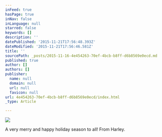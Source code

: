 ```yaml
---
inFeed: true
hasPage: true
inNav: false
inLanguage: null
starred: false
keywords: []
description: ''
datePublished: '2015-11-21T17:56:48.393Z'
dateModified: '2015-11-21T17:56:46.581Z'
title: ''
sourcePath: _posts/2015-11-16-4e454263-70ef-4bcb-b8ff-d6b8569e0ecd.md
published: true
author: []
authors: []
publisher:
  name: null
  domain: null
  url: null
  favicon: null
url: 4e454263-70ef-4bcb-b8ff-d6b8569e0ecd/index.html
_type: Article

---
```

![](https://the-grid-user-content.s3-us-west-2.amazonaws.com/1b10cd65-14ff-40c7-87cf-70f6c1634641.JPG)

A very merry and happy holiday season to all!  From Harley.